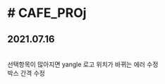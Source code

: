 <!DOCTYPE html>
<html>
  <head>
    <h1> # CAFE_PROj </h1>
  </head>
  <body>
    <h2>2021.07.16</h2>
    <br> 선택항목이 많아지면 yangle 로고 위치가 바뀌는 에러 수정
    <br> 박스 간격 수정
  </body>


